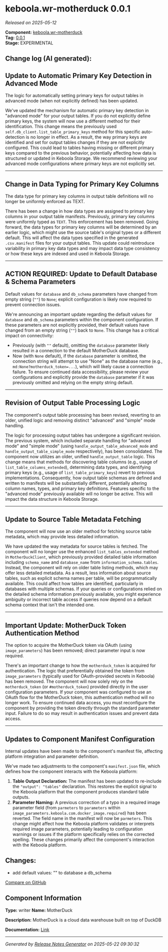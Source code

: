 #  keboola.wr-motherduck 0.0.1

_Released on 2025-05-12_

**Component:** [keboola.wr-motherduck](https://github.com/keboola/component-motherduck)  
**Tag:** [0.0.1](https://github.com/keboola/component-motherduck/releases/tag/0.0.1)  
**Stage:** EXPERIMENTAL


## Change log (AI generated):
## Update to Automatic Primary Key Detection in Advanced Mode
The logic for automatically setting primary keys for output tables in advanced mode (when not explicitly defined) has been updated.

We've updated the mechanism for automatic primary key detection in "advanced mode" for your output tables. If you do not explicitly define primary keys, the system will now use a different method for their identification.
This change means the previously used `self.db_client.list_table_primary_keys` method for this specific auto-detection is no longer in effect. As a result, the way primary keys are identified and set for output tables changes if they are not explicitly configured. This could lead to tables having missing or different primary keys compared to the previous behavior, potentially affecting how data is structured or updated in Keboola Storage. We recommend reviewing your advanced mode configurations where primary keys are not explicitly set.

---
## Change in Data Typing for Primary Key Columns
The data type for primary key columns in output table definitions will no longer be uniformly enforced as TEXT.

There has been a change in how data types are assigned to primary key columns in your output table manifests. Previously, primary key columns were uniformly typed as `TEXT`. This enforcement has been removed.
Going forward, the data types for primary key columns will be determined by an earlier logic, which might use the source table's original types or a different default. This will affect the data types specified in the generated `.csv.manifest` files for your output tables. This update could reintroduce variability in primary key data types and may impact data type consistency or how these keys are indexed and used in Keboola Storage.

---
## ACTION REQUIRED: Update to Default Database & Schema Parameters
Default values for `database` and `db_schema` parameters have changed from empty string (`""`) to `None`; explicit configuration is likely now required to prevent connection issues.

We're announcing an important update regarding the default values for `database` and `db_schema` parameters within the component configuration. If these parameters are not explicitly provided, their default values have changed from an empty string (`""`) back to `None`.
This change has a critical impact on connectivity:
- Previously (with `""` default), omitting the `database` parameter likely resulted in a connection to the default MotherDuck database.
- Now (with `None` default), if the `database` parameter is omitted, the connection string will attempt to use "None" as the database name (e.g., `md:None?motherduck_token=...`), which will likely cause a connection failure.
To ensure continued data accessibility, please review your configurations and explicitly provide the `database` parameter if it was previously omitted and relying on the empty string default.

---
## Revision of Output Table Processing Logic
The component's output table processing has been revised, reverting to an older, unified logic and removing distinct "advanced" and "simple" mode handling.

The logic for processing output tables has undergone a significant revision. The previous system, which included separate handling for "advanced mode" and "simple mode" (using `handle_output_table_advanced_mode` and `handle_output_table_simple_mode` respectively), has been consolidated. The component now utilizes an older, unified `handle_output_table` logic.
This change means that methods for discovering table columns (e.g., usage of `list_table_columns_extended`), determining data types, and identifying primary keys (e.g., usage of `list_table_primary_keys`) revert to previous implementations. Consequently, how output table schemas are defined and written to manifests will be substantially different, potentially altering column names, types, and primary key definitions. Features specific to the "advanced mode" previously available will no longer be active. This will impact the data structure in Keboola Storage.

---
## Update to Source Table Metadata Fetching
The component will now use an older method for fetching source table metadata, which may provide less detailed information.

We have updated the way metadata for source tables is fetched. The component will no longer use the enhanced `list_tables_extended` method in `MotherDuckClient`, which previously provided detailed table information including `schema_name` and `database_name` from `information_schema.tables`.
Instead, the component will rely on older table listing methods, which may offer less detailed metadata. As a result, less information about source tables, such as explicit schema names per table, will be programmatically available. This could affect how tables are identified, particularly in databases with multiple schemas. If your queries or configurations relied on the detailed schema information previously available, you might experience ambiguity or incorrect table access if queries now depend on a default schema context that isn't the intended one.

---
## Important Update: MotherDuck Token Authentication Method
The option to acquire the MotherDuck token via OAuth (using `image_parameters`) has been removed; direct parameter input is now required.

There's an important change to how the `motherduck_token` is acquired for authentication. The logic that preferentially obtained the token from `image_parameters` (typically used for OAuth-provided secrets in Keboola) has been removed.
The component will now solely rely on the `motherduck_token` (or `#motherduck_token`) provided directly in the user configuration parameters.
If your component was configured to use an OAuth flow for the MotherDuck token, this authentication method will no longer work. To ensure continued data access, you must reconfigure the component by providing the token directly through the standard parameter input. Failure to do so may result in authentication issues and prevent data access.

---
## Updates to Component Manifest Configuration
Internal updates have been made to the component's manifest file, affecting platform integration and parameter definition.

We've made two adjustments to the component's `manifest.json` file, which defines how the component interacts with the Keboola platform:
1.  **Table Output Declaration:** The manifest has been updated to re-include the `"output": "tables"` declaration. This restores the explicit signal to the Keboola platform that the component produces standard table outputs.
2.  **Parameter Naming:** A previous correction of a typo in a required image parameter field (from `parmeters` to `parameters` within `image_parameters.keboola.com.docker_image.required`) has been reverted. The field name in the manifest will now be `parmeters`. This change might affect how the Keboola platform validates or interprets required image parameters, potentially leading to configuration warnings or issues if the platform specifically relies on the corrected spelling.
These changes primarily affect the component's interaction with the Keboola platform.



## Changes:



- add default values: "" to database a db_schema 



[Compare on GitHub](https://github.com/keboola/component-motherduck/compare/0.0.6...0.0.1)



## Component Information
**Type:** writer
**Name:** MotherDuck

**Description:** MotherDuck is a cloud data warehouse built on top of DuckDB


**Documentation:** [Link](https://github.com/keboola/component-motherduck/blob/master/README.md)



---
_Generated by [Release Notes Generator](https://github.com/keboola/release-notes-generator)
on 2025-05-22 09:30:32_